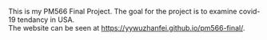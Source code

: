 This is my PM566 Final Project. The goal for the project is to examine covid-19 tendancy in USA.  
The website can be seen at https://yywuzhanfei.github.io/pm566-final/.
